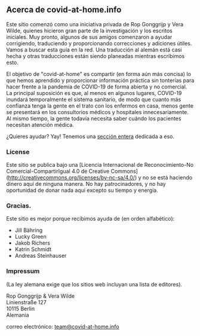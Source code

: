 ## Acerca de covid-at-home.info

Este sitio comenzó como una iniciativa privada de Rop Gonggrijp y Vera Wilde, quienes hicieron gran parte de la investigación y los escritos iniciales. Muy pronto, algunos de sus amigos comenzaron a ayudar corrigiendo, traduciendo y proporcionando correcciones y adiciones útiles. Vamos a buscar esta guía en la red. Una traducción al alemán está casi hecha y otras traducciones están siendo planeadas mientras escribimos esto.

El objetivo de "covid-at-home" es compartir (en forma aún más concisa) lo que hemos aprendido y proporcionar información práctica sin tonterías para hacer frente a la pandemia de COVID-19 de forma abierta y no comercial. La principal suposición es que, al menos en algunos lugares, COVID-19 inundará temporalmente el sistema sanitario, de modo que cuanto más confianza tenga la gente en el trato con los enfermos en casa, menos gente se presentará en los consultorios médicos y hospitales innecesariamente. Al mismo tiempo, la gente todavía necesita saber cuándo los pacientes necesitan atención médica. 

¿Quieres ayudar? Yay! Tenemos una [sección entera](/ayuda) dedicada a eso.

### License

Este sitio se publica bajo una [Licencia Internacional de Reconocimiento-No Comercial-CompartirIgual 4.0 de Creative Commons] (http://creativecommons.org/licenses/by-nc-sa/4.0/) y no se está haciendo dinero aquí de ninguna manera. No hay patrocinadores, y no hay oportunidad de donar nada aquí excepto su tiempo y energía.

### Gracias.

Este sitio es mejor porque recibimos ayuda de (en orden alfabético):

* Jill Bähring
* Lucky Green
* Jakob Richers
* Katrin Schmidt
* Andreas Steinhauser

### Impressum

(La ley alemana exige que los sitios web incluyan una lista de editores).

Rop Gonggrijp & Vera Wilde<br>
Linienstraße 127<br>
10115 Berlin<br>
Alemania

correo electrónico: [team@covid-at-home.info](mailto:team@covid-at-home.info)